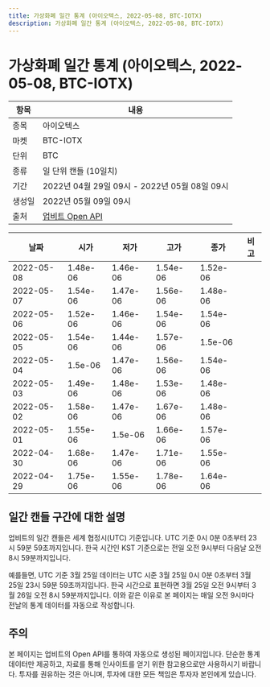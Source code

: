 ```yaml
---
title: 가상화폐 일간 통계 (아이오텍스, 2022-05-08, BTC-IOTX)
description: 가상화폐 일간 통계 (아이오텍스, 2022-05-08, BTC-IOTX)
---
```



가상화폐 일간 통계 (아이오텍스, 2022-05-08, BTC-IOTX)
===

|항목|내용|
|--|--|
|종목|아이오텍스|
|마켓|BTC-IOTX|
|단위|BTC|
|종류|일 단위 캔들 (10일치)|
|기간|2022년 04월 29일 09시 - 2022년 05월 08일 09시|
|생성일|2022년 05월 09일 09시|
|출처|[업비트 Open API](https://docs.upbit.com)|


|날짜|시가|저가|고가|종가|비고|
|--|--|--|--|--|--|
|2022-05-08|1.48e-06|1.46e-06|1.54e-06|1.52e-06|    |
|2022-05-07|1.54e-06|1.47e-06|1.56e-06|1.48e-06|    |
|2022-05-06|1.52e-06|1.46e-06|1.54e-06|1.54e-06|    |
|2022-05-05|1.54e-06|1.44e-06|1.57e-06|1.5e-06|    |
|2022-05-04|1.5e-06|1.47e-06|1.56e-06|1.54e-06|    |
|2022-05-03|1.49e-06|1.48e-06|1.53e-06|1.48e-06|    |
|2022-05-02|1.58e-06|1.47e-06|1.67e-06|1.48e-06|    |
|2022-05-01|1.55e-06|1.5e-06|1.66e-06|1.57e-06|    |
|2022-04-30|1.68e-06|1.47e-06|1.71e-06|1.55e-06|    |
|2022-04-29|1.75e-06|1.55e-06|1.78e-06|1.64e-06|    |


일간 캔들 구간에 대한 설명
---


업비트의 일간 캔들은 세계 협정시(UTC) 기준입니다. 
UTC 기준 0시 0분 0초부터 23시 59분 59초까지입니다. 
한국 시간인 KST 기준으로는 전일 오전 9시부터 다음날 오전 8시 59분까지입니다. 


예를들면, UTC 기준 3월 25일 데이터는 UTC 시준 3월 25일 0시 0분 0초부터 3월 25일 23시 59분 59초까지입니다. 
한국 시간으로 표현하면 3월 25일 오전 9시부터 3월 26일 오전 8시 59분까지입니다. 
이와 같은 이유로 본 페이지는 매일 오전 9시마다 전날의 통계 데이터를 자동으로 작성합니다. 


주의
---


본 페이지는 업비트의 Open API를 통하여 자동으로 생성된 페이지입니다. 
단순한 통계 데이터만 제공하고, 자료를 통해 인사이트를 얻기 위한 참고용으로만 사용하시기 바랍니다. 
투자를 권유하는 것은 아니며, 투자에 대한 모든 책임은 투자자 본인에게 있습니다. 

